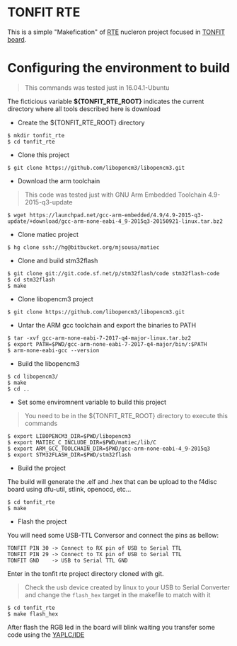 # TONFIT RTE

This is a simple "Makefication" of [RTE](https://github.com/nucleron/RTE) nucleron project focused in [TONFIT board](https://github.com/iotontech).

# Configuring the environment to build

> This commands was tested just in 16.04.1-Ubuntu

The ficticious variable **${TONFIT_RTE_ROOT}** indicates the current directory where all tools described here is download


* Create the ${TONFIT_RTE_ROOT} directory

```shell
$ mkdir tonfit_rte  
$ cd tonfit_rte  
```

* Clone this project

```
$ git clone https://github.com/libopencm3/libopencm3.git
```

* Download the arm toolchain

> This code was tested just with GNU Arm Embedded Toolchain 4.9-2015-q3-update

```shell
$ wget https://launchpad.net/gcc-arm-embedded/4.9/4.9-2015-q3-update/+download/gcc-arm-none-eabi-4_9-2015q3-20150921-linux.tar.bz2
```

* Clone matiec project


```shell
$ hg clone ssh://hg@bitbucket.org/mjsousa/matiec
```

* Clone and build stm32flash

```shell
$ git clone git://git.code.sf.net/p/stm32flash/code stm32flash-code
$ cd stm32flash
$ make
```

* Clone libopencm3 project

```shell
$ git clone https://github.com/libopencm3/libopencm3.git
```

* Untar the ARM gcc toolchain and export the binaries to PATH

```shell
$ tar -xvf gcc-arm-none-eabi-7-2017-q4-major-linux.tar.bz2  
$ export PATH=$PWD/gcc-arm-none-eabi-7-2017-q4-major/bin/:$PATH  
$ arm-none-eabi-gcc --version  
```

* Build the libopencm3

```shell
$ cd libopencm3/  
$ make  
$ cd ..  
```

* Set some enviromnent variable to build this project

> You need to be in the ${TONFIT_RTE_ROOT} directory to execute this commands


```shell
$ export LIBOPENCM3_DIR=$PWD/libopencm3  
$ export MATIEC_C_INCLUDE_DIR=$PWD/matiec/lib/C  
$ export ARM_GCC_TOOLCHAIN_DIR=$PWD/gcc-arm-none-eabi-4_9-2015q3
$ export STM32FLASH_DIR=$PWD/stm32flash
``` 

* Build the project

The build will generate the .elf and .hex that can be upload to the f4disc board using dfu-util, stlink, openocd, etc...

```
$ cd tonfit_rte  
$ make
```

* Flash the project

You will need some USB-TTL Conversor and connect the pins as bellow:

```
TONFIT PIN 30 -> Connect to RX pin of USB to Serial TTL 
TONFIT PIN 29 -> Connect to TX pin of USB to Serial TTL
TONFIT GND	  -> USB to Serial TTL GND
```

Enter in the tonfit rte project directory cloned with git.

> Check the usb device created by linux to your USB to Serial Converter and change the `flash_hex` target in the makefile to match with it

```shell
$ cd tonfit_rte
$ make flash_hex
```

After flash the RGB led in the board will blink waiting you transfer some code using the [YAPLC/IDE](https://github.com/nucleron/IDE)




